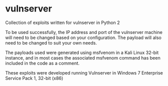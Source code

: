 # vulnserver
Collection of exploits written for vulnserver in Python 2

To be used successfully, the IP address and port of the vulnserver machine will need to be changed based on your configuration.  The payload will also need to be changed to suit your own needs.  

The payloads used were generated using msfvenom in a Kali Linux 32-bit instance, and in most cases the associated msfvenom command has been included in the code as a comment.

These exploits were developed running Vulnserver in Windows 7 Enterprise Service Pack 1, 32-bit (x86)
